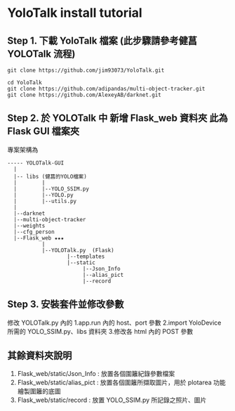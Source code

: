 # YoloTalk install tutorial


## Step 1. 下載 YoloTalk 檔案 (此步驟請參考健菖YOLOTalk 流程)
```bash=
git clone https://github.com/jim93073/YoloTalk.git

cd YoloTalk
git clone https://github.com/adipandas/multi-object-tracker.git
git clone https://github.com/AlexeyAB/darknet.git
```

## Step 2. 於 YOLOTalk 中 新增 Flask_web 資料夾  此為 Flask GUI 檔案夾

專案架構為
```
----- YOLOTalk-GUI
  |
  |-- libs (健菖的YOLO檔案)
  |        |
  |        |--YOLO_SSIM.py
  |        |--YOLO.py
  |        |--utils.py
  |
  |--darknet  
  |--multi-object-tracker
  |--weights
  |--cfg_person
  |--Flask_web ★★★
           |
           |--YOLOTalk.py  (Flask)
                   |--templates
                   |--static
                        |--Json_Info
                        |--alias_pict
                        |--record
```                        
                        
## Step 3. 安裝套件並修改參數 

修改 YOLOTalk.py 內的 
1.app.run 內的 host、port 參數
2.import YoloDevice 所需的 YOLO_SSIM.py、libs 資料夾
3.修改各 html 內的 POST 參數


## 其餘資料夾說明 

1. Flask_web/static/Json_Info  : 放置各個圍籬紀錄參數檔案
2. Flask_web/static/alias_pict : 放置各個圍籬所擷取圖片，用於 plotarea 功能繪製圍籬的底圖
3. Flask_web/static/record     : 放置 YOLO_SSIM.py 所記錄之照片、圖片
